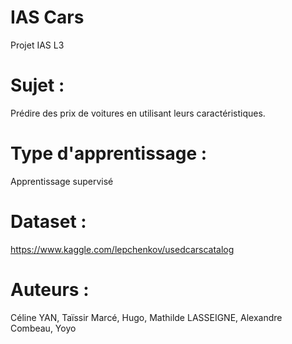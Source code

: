 # IAS Cars
Projet IAS L3

# Sujet :
Prédire des prix de voitures en utilisant leurs caractéristiques.

# Type d'apprentissage :
Apprentissage supervisé

# Dataset :
https://www.kaggle.com/lepchenkov/usedcarscatalog

# Auteurs :
Céline YAN, Taïssir Marcé, Hugo, Mathilde LASSEIGNE, Alexandre Combeau, Yoyo
